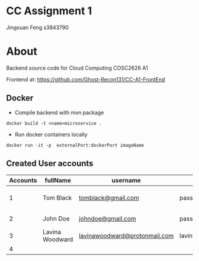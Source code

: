 # CC Assignment 1
Jingxuan Feng s3843790

# About
Backend source code for Cloud Computing COSC2626 A1

Frontend at: https://github.com/Ghost-Recon131/CC-A1-FrontEnd

## Docker 
- Compile backend with mvn package
```
docker build -t <name>microservice .
```
- Run docker containers locally
```
docker run -it -p  externalPort:dockerPort imageName
```

## Created User accounts

| Accounts | fullName         | username                       | password          | secretQuestion                     | secretQuestionAnswer |
|----------|------------------|--------------------------------|-------------------|------------------------------------|----------------------|
| 1        | Tom Black        | tomblack@gmail.com             | password          | What is the name of your first dog | Ella                 |
| 2        | John Doe         | johndoe@gmail.com              | password          | What is your favorite fruit        | Apple                |                                     
| 3        | Lavina Woodward  | lavinawoodward@protonmail.com  | lavinawoodward123 | What is your favourite song        | Irony                |
| 4        |                  |                                |                   |                                    |                      |
